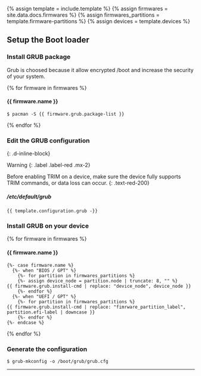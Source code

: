 {% assign template = include.template %}
{% assign firmwares = site.data.docs.firmwares %}
{% assign firmwares_partitions = template.firmware-partitions %}
{% assign devices = template.devices %}

## Setup the Boot loader

### Install GRUB package

Grub is choosed because it allow encrypted /boot and increase the security of your system.

{% for firmware in firmwares %}
#### {{ firmware.name }}

```
$ pacman -S {{ firmware.grub.package-list }}
```
{% endfor %}

### Edit the GRUB configuration
{: .d-inline-block}

Warning
{: .label .label-red .mx-2}

Before enabling TRIM on a device, make sure the device fully supports TRIM commands, or data loss can occur.
{: .text-red-200}

##### /etc/default/grub
```
{{ template.configuration.grub -}}
```

### Install GRUB on your device

{% for firmware in firmwares %}
#### {{ firmware.name }}

```
{%- case firmware.name %}
  {%- when "BIOS / GPT" %}
    {%- for partition in firmwares_partitions %}
    {%- assign device_node = partition.node | truncate: 8, "" %}
{{ firmware.grub.install-cmd | replace: "device_node", device_node }}
    {%- endfor %}
  {%- when "UEFI / GPT" %}
    {%- for partition in firmwares_partitions %}
{{ firmware.grub.install-cmd | replace: "fimrware_partition_label", partition.efi-label | downcase }}
    {%- endfor %}
{%- endcase %}
```
{% endfor %}

### Generate the configuration
```
$ grub-mkconfig -o /boot/grub/grub.cfg
```

---
